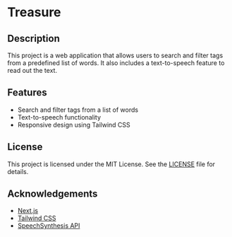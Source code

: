 # Treasure

## Description

This project is a web application that allows users to search and filter tags from a predefined list of words. It also includes a text-to-speech feature to read out the text.

## Features

- Search and filter tags from a list of words
- Text-to-speech functionality
- Responsive design using Tailwind CSS

## License

This project is licensed under the MIT License. See the [LICENSE](LICENSE) file for details.

## Acknowledgements

- [Next.js](https://nextjs.org/)
- [Tailwind CSS](https://tailwindcss.com/)
- [SpeechSynthesis API](https://developer.mozilla.org/en-US/docs/Web/API/SpeechSynthesis)

